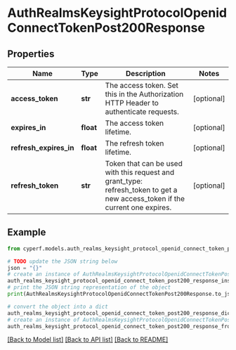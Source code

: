 # AuthRealmsKeysightProtocolOpenidConnectTokenPost200Response


## Properties

Name | Type | Description | Notes
------------ | ------------- | ------------- | -------------
**access_token** | **str** | The access token. Set this in the Authorization HTTP Header to authenticate requests. | [optional] 
**expires_in** | **float** | The access token lifetime. | [optional] 
**refresh_expires_in** | **float** | The refresh token lifetime. | [optional] 
**refresh_token** | **str** | Token that can be used with this request and grant_type: refresh_token to get a new access_token if the current one expires. | [optional] 

## Example

```python
from cyperf.models.auth_realms_keysight_protocol_openid_connect_token_post200_response import AuthRealmsKeysightProtocolOpenidConnectTokenPost200Response

# TODO update the JSON string below
json = "{}"
# create an instance of AuthRealmsKeysightProtocolOpenidConnectTokenPost200Response from a JSON string
auth_realms_keysight_protocol_openid_connect_token_post200_response_instance = AuthRealmsKeysightProtocolOpenidConnectTokenPost200Response.from_json(json)
# print the JSON string representation of the object
print(AuthRealmsKeysightProtocolOpenidConnectTokenPost200Response.to_json())

# convert the object into a dict
auth_realms_keysight_protocol_openid_connect_token_post200_response_dict = auth_realms_keysight_protocol_openid_connect_token_post200_response_instance.to_dict()
# create an instance of AuthRealmsKeysightProtocolOpenidConnectTokenPost200Response from a dict
auth_realms_keysight_protocol_openid_connect_token_post200_response_from_dict = AuthRealmsKeysightProtocolOpenidConnectTokenPost200Response.from_dict(auth_realms_keysight_protocol_openid_connect_token_post200_response_dict)
```
[[Back to Model list]](../README.md#documentation-for-models) [[Back to API list]](../README.md#documentation-for-api-endpoints) [[Back to README]](../README.md)


